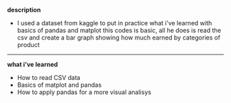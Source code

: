 **description**
- I used a dataset from kaggle to put in practice what i've learned with basics of pandas and matplot this codes is basic, all he does is read the csv and create a bar graph showing how much earned by categories of product
---
**what i've learned**
- How to read CSV data
- Basics of matplot and pandas
- How to apply pandas for a more visual analisys
